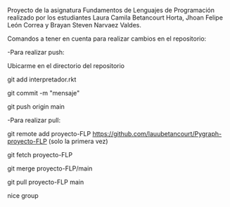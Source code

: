 Proyecto de la asignatura Fundamentos de Lenguajes de Programación realizado por los estudiantes Laura Camila Betancourt Horta, Jhoan Felipe León Correa y Brayan Steven Narvaez Valdes.

Comandos a tener en cuenta para realizar cambios en el repositorio:

-Para realizar push:

Ubicarme en el directorio del repositorio

git add interpretador.rkt

git commit -m "mensaje"

git push origin main

-Para realizar pull:

git remote add proyecto-FLP https://github.com/lauubetancourt/Pygraph-proyecto-FLP (solo la primera vez)

git fetch proyecto-FLP

git merge proyecto-FLP/main

git pull proyecto-FLP main

nice group
